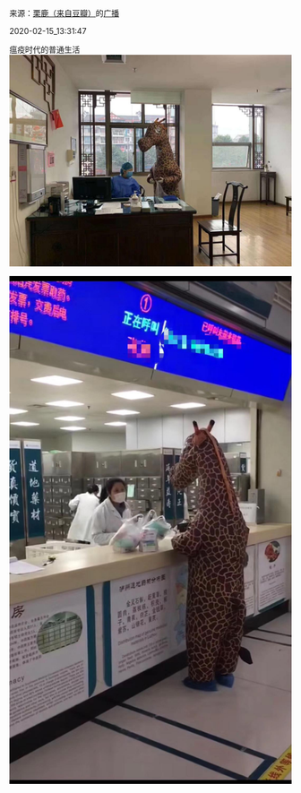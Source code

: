 来源：[栗鹿（来自豆瓣）](https://www.douban.com/people/rivergarden/)的[广播](https://www.douban.com/people/rivergarden/status/2812308095/)


2020-02-15_13:31:47


瘟疫时代的普通生活
![](./pic/2020-02-15_13:31:47-栗鹿的广播1.jpg)  

![](./pic/2020-02-15_13:31:47-栗鹿的广播2.jpg)  

